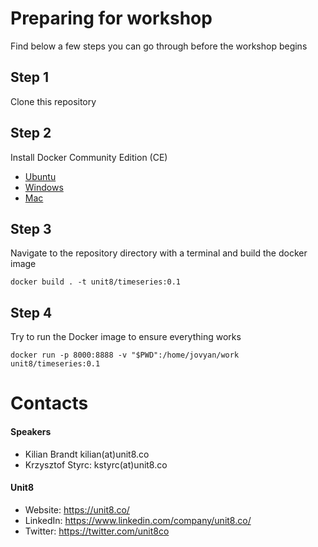 # Preparing for workshop

Find below a few steps you can go through before the workshop begins

## Step 1

Clone this repository

## Step 2

Install Docker Community Edition (CE)

* [Ubuntu](https://docs.docker.com/v17.09/engine/installation/linux/docker-ce/ubuntu/)
* [Windows](https://docs.docker.com/v17.09/docker-for-windows/install/)
* [Mac](https://docs.docker.com/v17.09/docker-for-mac/install/)

## Step 3

Navigate to the repository directory with a terminal and build the docker image

`docker build . -t unit8/timeseries:0.1`

## Step 4

Try to run the Docker image to ensure everything works
 
`docker run -p 8000:8888 -v "$PWD":/home/jovyan/work unit8/timeseries:0.1`


# Contacts

#### Speakers

* Kilian Brandt kilian(at)unit8.co
* Krzysztof Styrc: kstyrc(at)unit8.co

#### Unit8

* Website: https://unit8.co/
* LinkedIn: https://www.linkedin.com/company/unit8.co/
* Twitter: https://twitter.com/unit8co 
